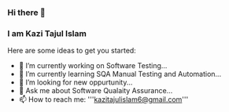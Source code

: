### Hi there 👋
### I am Kazi Tajul Islam
Here are some ideas to get you started:

- 🔭 I’m currently working on Software Testing...
- 🌱 I’m currently learning SQA Manual Testing and Automation...
- 🤔 I’m looking for new oppurtunity...
- 💬 Ask me about Software Qualaity Assurance...
- 📫 How to reach me: '''kazitajulislam6@gmail.com'''


